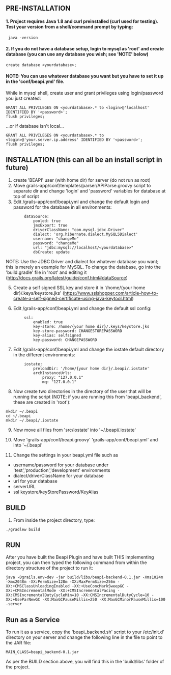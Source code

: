 ## PRE-INSTALLATION
#### 1. Project requires Java 1.8 and curl preinstalled (curl used for testing). Test your version from a shell/command prompt by typing:
``` java -version```
 
#### 2. If you do not have a database setup, login to mysql as 'root' and create database (you can use any database you wish; see 'NOTE' below)
```
create database <yourdatabase>;
```

#### NOTE: You can use whatever database you want but you have to set it up in the 'conf/beapi.yml' file.

While in mysql shell, create user and grant privileges using login/password you just created:
```
GRANT ALL PRIVILEGES ON <yourdatabase>.* to <login>@'localhost' IDENTIFIED BY '<password>';
flush privileges;
```
...or if database isn't local...
```
GRANT ALL PRIVILEGES ON <yourdatabase>.* to <login>@'your.server.ip.address' IDENTIFIED BY '<password>';
flush privileges;
```

## INSTALLATION (this can all be an install script in future)
1. create 'BEAPI' user (with home dir) for server (do not run as root)
2. Move grails-app/conf/templates/parser/APIParse.groovy script to separate dir and change 'login' and 'password' variables for database at top of script
3. Edit /grails-app/conf/beapi.yml and change the default login and password for the database in all environments:
```
        dataSource:
            pooled: true
            jmxExport: true
            driverClassName: "com.mysql.jdbc.Driver"
            dialect: 'org.hibernate.dialect.MySQL5Dialect'
            username: "changeMe"
            password: "changeMe"
            url: "jdbc:mysql://localhost/<yourdatabase>"
            dbCreate: update
```
NOTE: Use the JDBC Driver and dialect for whatever database you want; this is merely an example for MySQL. To change the database, go into the 'build.gradle' file in 'root' and editing it (http://docs.grails.org/latest/guide/conf.html#dataSource)


5. Create a self signed SSL key and store it in '/home/{your home dir}/.keys/keystore.jks' (https://www.sslshopper.com/article-how-to-create-a-self-signed-certificate-using-java-keytool.html)

6. Edit /grails-app/conf/beapi.yml and change the default ssl config:
```
        ssl:
            enabled: true
            key-store: /home/{your home dir}/.keys/keystore.jks
            key-store-password: CHANGESTOREPASSWORD
            key-alias: selfsigned
            key-password: CHANGEPASSWORD
```

7. Edit /grails-app/conf/beapi.yml and change the iostate default directory in the different environments:
```
        iostate:
            preloadDir: '/home/{your home dir}/.beapi/.iostate'
            archInstanceUrls:
                proxy: "127.0.0.1"
                mq: "127.0.0.1"
```

8. Now create two directories in the directory of the user that will be running the script (NOTE: if you are running this from 'beapi_backend', these are created in 'root'):
```
mkdir ~/.beapi
cd ~/.beapi
mkdir ~/.beapi/.iostate
```
9. Now move all files from 'src/iostate' into '~/.beapi/.iostate'

10. Move 'grails-app/conf/beapi.groovy' 'grails-app/conf/beapi.yml' and into '~/.beapi'

11. Change the settings in your beapi.yml file such as 
 - username/password for your database under 'test','production','development' environments
 - dialect/driverClassName for your database
 - url for your database
 - serverURL
 - ssl keystore/keyStorePassword/KeyAlias

## BUILD
1. From inside the project directory, type:
```
./gradlew build
```

## RUN
After you have built the Beapi Plugin and have built THIS implementing project, you can then typed the following command from within the directory structure of the project to run it:
```
java -Dgrails.env=dev -jar build/libs/beapi-backend-0.1.jar -Xms1024m -Xmx2048m -XX:PermSize=128m -XX:MaxPermSize=256m -XX:+CMSClassUnloadingEnabled -XX:+UseConcMarkSweepGC -XX:+CMSIncrementalMode -XX:+CMSIncrementalPacing -XX:CMSIncrementalDutyCycleMin=10 -XX:CMSIncrementalDutyCycle=10 -XX:+UseParNewGC -XX:MaxGCPauseMillis=250 -XX:MaxGCMinorPauseMillis=100 -server
```

## Run as a Service
To run it as a service, copy the 'beapi_backend.sh' script to your /etc/init.d' directory on your server and change the following line in the file to point to the JAR file:
```
MAIN_CLASS=beapi_backend-0.1.jar
```
As per the BUILD section above, you will find this in the 'build/libs' folder of the project.




